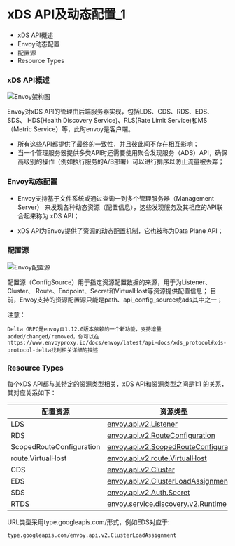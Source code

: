# xDS API及动态配置_1

 
- xDS API概述
- Envoy动态配置
- 配置源
- Resource Types


### xDS API概述

![Envoy架构图](https://github-aaron89.oss-cn-beijing.aliyuncs.com/istio/enovy.png)

Envoy对xDS API的管理由后端服务器实现，包括LDS、CDS、RDS、EDS、SDS、 HDS(Health Discovery Service)、RLS(Rate Limit Service)和MS（Metric Service）等，此时envoy是客户端。
- 所有这些API都提供了最终的一致性，并且彼此间不存在相互影响；
- 当一个管理服务器提供多类API时还需要使用聚合发现服务（ADS）API，确保高级别的操作（例如执行服务的A/B部署）可以进行排序以防止流量被丢弃；

### Envoy动态配置

- Envoy支持基于文件系统或通过查询一到多个管理服务器（Management Server） 来发现各种动态资源（配置信息），这些发现服务及其相应的API联合起来称为 xDS API；

- xDS API为Envoy提供了资源的动态配置机制，它也被称为Data Plane API；

### 配置源

![Envoy配置源](https://github-aaron89.oss-cn-beijing.aliyuncs.com/Kubernetes/envoy%E9%85%8D%E7%BD%AE%E6%BA%90.png)

配置源（ConfigSource）用于指定资源配置数据的来源，用于为Listener、Cluster、 Route、Endpoint、Secret和VirtualHost等资源提供配置信息；
目前，Envoy支持的资源配置源只能是path、api_config_source或ads其中之一；

注意：
```text
Delta GRPC是envoy自1.12.0版本依赖的一个新功能，支持增量added/changed/removed，你可以在https://www.envoyproxy.io/docs/envoy/latest/api-docs/xds_protocol#xds-protocol-delta找到相关详细的描述
```

### Resource Types

每个xDS API都与某特定的资源类型相关，xDS API和资源类型之间是1:1 的关系，其对应关系如下：

配置资源 | 资源类型
---- | ----- 
LDS | [envoy.api.v2.Listener](https://www.envoyproxy.io/docs/envoy/latest/api-v2/api/v2/lds.proto#envoy-api-msg-listener)
RDS | [envoy.api.v2.RouteConfiguration](https://www.envoyproxy.io/docs/envoy/latest/api-v2/api/v2/rds.proto#envoy-api-msg-routeconfiguration)
ScopedRouteConfiguration | [envoy.api.v2.ScopedRouteConfiguration](https://www.envoyproxy.io/docs/envoy/latest/api-v2/api/v2/srds.proto#envoy-api-msg-scopedrouteconfiguration)
route.VirtualHost | [envoy.api.v2.route.VirtualHost](https://www.envoyproxy.io/docs/envoy/latest/api-v2/api/v2/route/route.proto#envoy-api-msg-route-virtualhost)
CDS | [envoy.api.v2.Cluster](https://www.envoyproxy.io/docs/envoy/latest/api-v2/api/v2/cds.proto#envoy-api-msg-cluster)
EDS | [envoy.api.v2.ClusterLoadAssignment](https://www.envoyproxy.io/docs/envoy/latest/api-v2/api/v2/eds.proto#envoy-api-msg-clusterloadassignment)
SDS | [envoy.api.v2.Auth.Secret](https://www.envoyproxy.io/docs/envoy/latest/api-v2/api/v2/auth/cert.proto#envoy-api-msg-auth-secret)
RTDS | [envoy.service.discovery.v2.Runtime](https://www.envoyproxy.io/docs/envoy/latest/api-v2/service/discovery/v2/rtds.proto#envoy-api-msg-service-discovery-v2-runtime)

URL类型采用type.googleapis.com/<resource type>形式，例如EDS对应于:
```text
type.googleapis.com/envoy.api.v2.ClusterLoadAssignment
```